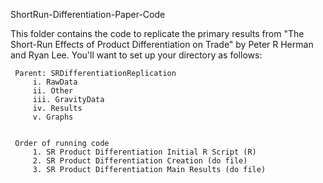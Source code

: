  ShortRun-Differentiation-Paper-Code

 This folder contains the code to replicate the primary results from
 "The Short-Run Effects of Product Differentiation on Trade" by Peter R Herman and Ryan Lee.
 You'll want to set up your directory as follows:
 
     Parent: SRDifferentiationReplication                                                            
         i. RawData      
         ii. Other
         iii. GravityData
         iv. Results
         v. Graphs


     Order of running code
         1. SR Product Differentiation Initial R Script (R)
         2. SR Product Differentiation Creation (do file)
         3. SR Product Differentiation Main Results (do file)
